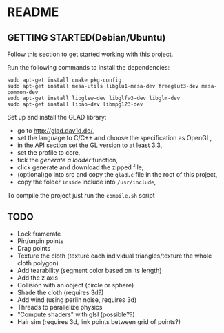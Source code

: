 # README
## GETTING STARTED(Debian/Ubuntu)
Follow this section to get started working with this project.

Run the following commands to install the dependencies:
```sudo apt-get update
sudo apt-get install cmake pkg-config
sudo apt-get install mesa-utils libglu1-mesa-dev freeglut3-dev mesa-common-dev
sudo apt-get install libglew-dev libglfw3-dev libglm-dev
sudo apt-get install libao-dev libmpg123-dev
```

Set up and install the GLAD library:
- go to http://glad.dav1d.de/,
- set the language to C/C++ and choose the specification as OpenGL,
- in the API section set the GL version to at least 3.3,
- set the profile to core,
- tick the *generate a loader* function,
- click generate and download the zipped file,
- (optional)go into src and copy the `glad.c` file in the root of this project,
- copy the folder `inside` include into `/usr/include`,

To compile the project just run the `compile.sh` script

## TODO
- Lock framerate
- Pin/unpin points
- Drag points
- Texture the cloth (texture each individual triangles/texture the whole cloth polygon)
- Add tearability (segment color based on its length)
- Add the z axis
- Collision with an object (circle or sphere)
- Shade the cloth (requires 3d?)
- Add wind (using perlin noise, requires 3d)
- Threads to parallelize physics
- "Compute shaders" with glsl (possible??)
- Hair sim (requires 3d, link points between grid of points?)
